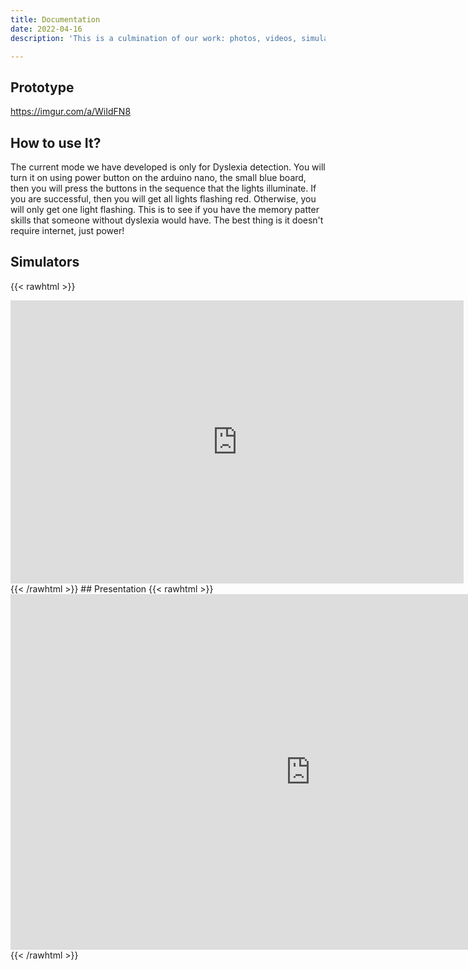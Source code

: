 ```yaml
---
title: Documentation
date: 2022-04-16
description: 'This is a culmination of our work: photos, videos, simulators, mockups, and presentation. '

---
```


## Prototype
https://imgur.com/a/WiIdFN8

## How to use It?
The current mode we have developed is only for Dyslexia detection. You will turn it on using power button on the arduino nano, the small blue board, then you will press the buttons in the sequence that the lights illuminate. If you are successful, then you will get all lights flashing red. Otherwise, you will only get one light flashing. This is to see if you have the memory patter skills that someone without dyslexia would have. The best thing is it doesn't require internet, just power!


## Simulators
{{< rawhtml >}}
<iframe width="725" height="453" src="https://www.tinkercad.com/embed/bxYT7Kvms7h?editbtn=1" frameborder="0" marginwidth="0" marginheight="0" scrolling="no"></iframe>
{{< /rawhtml >}}
## Presentation
{{< rawhtml >}}
<iframe src="https://docs.google.com/presentation/d/e/2PACX-1vQ0Vi5Eaz4rp1NXx20YXDfYLV3drRn7h35I9pagKfRSZDTlqNnxThYWtqFRIepYZvpw4T8tvngitYjL/embed?start=false&loop=false&delayms=10000" frameborder="0" width="960" height="569" allowfullscreen="true" mozallowfullscreen="true" webkitallowfullscreen="true"></iframe>
{{< /rawhtml >}}